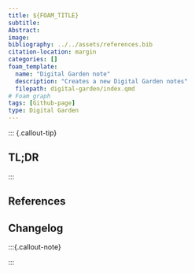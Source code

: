 ```yaml
---
title: ${FOAM_TITLE}
subtitle:
Abstract:
image:
bibliography: ../../assets/references.bib
citation-location: margin
categories: []
foam_template:
  name: "Digital Garden note"
  description: "Creates a new Digital Garden notes"
  filepath: digital-garden/index.qmd
# Foam graph
tags: [Github-page]
type: Digital Garden
---
```


::: {.callout-tip}

## TL;DR

:::

##

## References

## Changelog

:::{.callout-note}

:::
